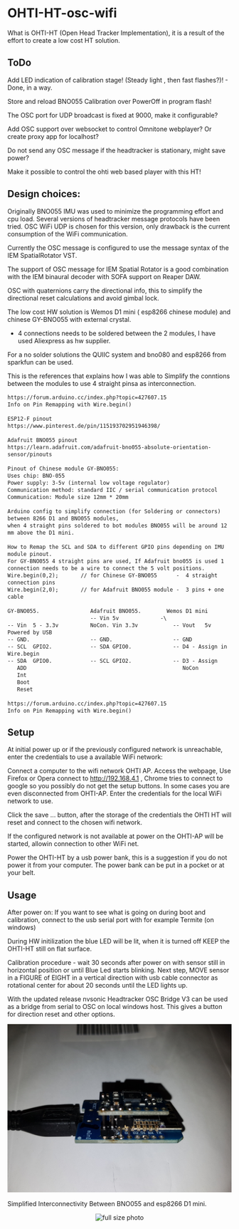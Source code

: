 # OHTI-HT-osc-wifi

 What is OHTI-HT  (Open Head Tracker Implementation), it is a result of the effort to create a low cost HT solution. 

ToDo
--------
Add LED indication of calibration stage! (Steady light , then fast flashes?)! - Done, in a way.

Store and reload BNO055 Calibration over PowerOff in program flash!

The OSC port for UDP broadcast is fixed at 9000, make it configurable?

Add OSC support over websocket to control Omnitone webplayer? Or create proxy app for localhost?

Do not send any OSC message if the headtracker is stationary, might save power?

Make it possible to control the ohti web based player with this HT!

Design choices: 
-------------------------
Originally BNO055 IMU was used to minimize the programming effort and cpu load.
Several versions of headtracker message protocols have been tried.
OSC WiFi UDP is chosen for this version, only drawback is the current consumption of the WiFi communication.

Currently the OSC message is configured to use the message syntax of the IEM SpatialRotator VST.

The support of OSC message for IEM Spatial Rotator is a good combination with the IEM binaural decoder with SOFA support on Reaper DAW.

OSC with quaternions carry the directional info, this to simplify the directional reset calculations and avoid gimbal lock.

The low cost HW solution is Wemos D1 mini ( esp8266 chinese module) and chinese GY-BNO055 with external crystal.
- 4 connections needs to be soldered between the 2 modules, I have used Aliexpress as hw supplier.

For a no solder solutions the QUIIC system and bno080 and esp8266 from sparkfun can be used.

This is the references that explains how I was able to Simplify the conntions between the modules to use 4 straight pinsa as interconnection.
```
https://forum.arduino.cc/index.php?topic=427607.15 
Info on Pin Remapping with Wire.begin()

ESP12-F pinout
https://www.pinterest.de/pin/115193702951946398/    

Adafruit BNO055 pinout 
https://learn.adafruit.com/adafruit-bno055-absolute-orientation-sensor/pinouts

Pinout of Chinese module GY-BNO055:
Uses chip: BNO-055
Power supply: 3-5v (internal low voltage regulator)
Communication method: standard IIC / serial communication protocol
Communication: Module size 12mm * 20mm

Arduino config to simplify connection (for Soldering or connectors) between 8266 D1 and BNO055 modules,
when 4 straight pins soldered to bot modules BNO055 will be around 12 mm above the D1 mini. 

How to Remap the SCL and SDA to different GPIO pins depending on IMU module pinout.
For GY-BNO055 4 straight pins are used, If Adafruit bno055 is used 1 connection needs to be a wire to connect the 5 volt positions.
Wire.begin(0,2);       // for Chinese GY-BNO055      -  4 straight connection pins
Wire.begin(2,0);       // for Adafruit BNO055 module -  3 pins + one cable

GY-BNO055.                Adafruit BNO055.        Wemos D1 mini
                          -- Vin 5v             -\                 
-- Vin  5 - 3.3v          NoCon. Vin 3.3v           -- Vout   5v Powered by USB
-- GND.                   -- GND.                   -- GND
-- SCL  GPIO2.            -- SDA GPIO0.             -- D4 - Assign in Wire.begin 
-- SDA  GPIO0.            -- SCL GPIO2.             -- D3 - Assign
   ADD                                                 NoCon
   Int
   Boot
   Reset

https://forum.arduino.cc/index.php?topic=427607.15 
Info on Pin Remapping with Wire.begin()
```

Setup
---------
At initial power up or if the previously configured network is unreachable, enter the credentials to use a available WiFi network:

Connect a computer to the wifi network OHTI AP.
Access the webpage, Use Firefox or Opera connect to http://192.168.4.1 ,
Chrome tries to connect to google so you possibly do not get the setup buttons. In some cases you are even disconnected from OHTI-AP.
Enter the credentials for the local WiFi network to use.

Click the save ... button, after the storage of the credentials the OHTI HT will reset and connect to the chosen wifi network.

If the configured network is not available at power on the OHTI-AP will be started, allowin connection to other WiFi net.

Power the OHTI-HT by a usb power bank, this is a suggestion if you do not power it from your computer. The power bank can be put in a pocket or at your belt.

Usage
----------
After power on:
If you want to see what is going on during boot and calibration, connect to the usb serial port with for example Termite (on windows)

During HW initilization the blue LED will be lit, when it is turned off KEEP the OHTI-HT still on flat surface.

Calibration procedure - wait 30 seconds after power on with sensor still in horizontal position or until Blue Led starts blinking.
Next step, MOVE sensor in a FIGURE of EIGHT in a vertical direction with usb cable connector as rotational center for about 20 seconds until the LED lights up.

With the updated release nvsonic Headtracker OSC Bridge V3 can be used as a bridge from serial to OSC on local windows host.
This gives a button for direction reset and other options.

<p align="center">
  <img src="docs/ohtihtpins.jpg" width="800" title="Connections photo"></p>
  Simplified Interconnectivity Between BNO055 and esp8266 D1 mini.
  
<p align = "center">
<img src="https://github.com/bossesand/OHTI-HT-osc-wifi/tree/master/docs/ohtihtpins.jpg" width="400" title="full size photo">
</p>


